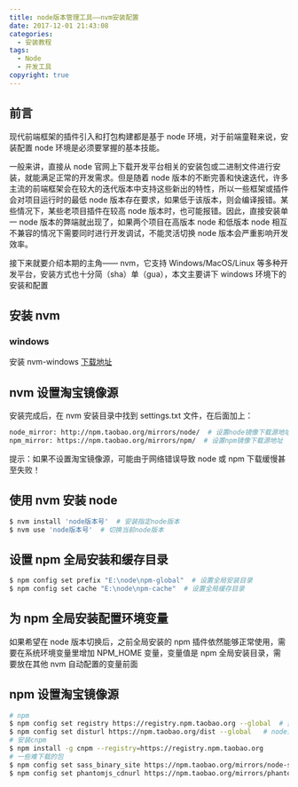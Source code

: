 ```yaml
---
title: node版本管理工具——nvm安装配置
date: 2017-12-01 21:43:08
categories:
  - 安装教程
tags:
  - Node
  - 开发工具
copyright: true
---
```


## 前言

现代前端框架的插件引入和打包构建都是基于 node 环境，对于前端童鞋来说，安装配置 node 环境是必须要掌握的基本技能。

一般来讲，直接从 node 官网上下载开发平台相关的安装包或二进制文件进行安装，就能满足正常的开发需求。但是随着 node 版本的不断完善和快速迭代，许多主流的前端框架会在较大的迭代版本中支持这些新出的特性，所以一些框架或插件会对项目运行时的最低 node 版本存在要求，如果低于该版本，则会编译报错。某些情况下，某些老项目插件在较高 node 版本时，也可能报错。因此，直接安装单一 node 版本的弊端就出现了，如果两个项目在高版本 node 和低版本 node 相互不兼容的情况下需要同时进行开发调试，不能灵活切换 node 版本会严重影响开发效率。

接下来就要介绍本期的主角—— nvm，它支持 Windows/MacOS/Linux 等多种开发平台，<!-- more -->安装方式也十分简（sha）单（gua），本文主要讲下 windows 环境下的安装和配置

## 安装 nvm

### windows

安装 nvm-windows [下载地址](https://github.com/coreybutler/nvm-windows/releases)

## nvm 设置淘宝镜像源

安装完成后，在 nvm 安装目录中找到 settings.txt 文件，在后面加上：

```bash
node_mirror: http://npm.taobao.org/mirrors/node/  # 设置node镜像下载源地址
npm_mirror: https://npm.taobao.org/mirrors/npm/  # 设置npm镜像下载源地址
```

提示：如果不设置淘宝镜像源，可能由于网络错误导致 node 或 npm 下载缓慢甚至失败！

## 使用 nvm 安装 node

```bash
$ nvm install 'node版本号'  # 安装指定node版本
$ nvm use 'node版本号'  # 切换当前node版本
```

## 设置 npm 全局安装和缓存目录

```bash
$ npm config set prefix "E:\node\npm-global"  # 设置全局安装目录
$ npm config set cache "E:\node\npm-cache"  # 设置全局缓存目录
```

## 为 npm 全局安装配置环境变量

如果希望在 node 版本切换后，之前全局安装的 npm 插件依然能够正常使用，需要在系统环境变量里增加 NPM_HOME 变量，变量值是 npm 全局安装目录，需要放在其他 nvm 自动配置的变量前面

## npm 设置淘宝镜像源

```bash
# npm
$ npm config set registry https://registry.npm.taobao.org --global  # 插件库镜像源
$ npm config set disturl https://npm.taobao.org/dist --global   # node源代码镜像源
# 安装cnpm
$ npm install -g cnpm --registry=https://registry.npm.taobao.org
# 一些难下载的包
$ npm config set sass_binary_site https://npm.taobao.org/mirrors/node-sass/ # node-sass插件
$ npm config set phantomjs_cdnurl https://npm.taobao.org/mirrors/phantomjs/ # phantomjs插件
```
